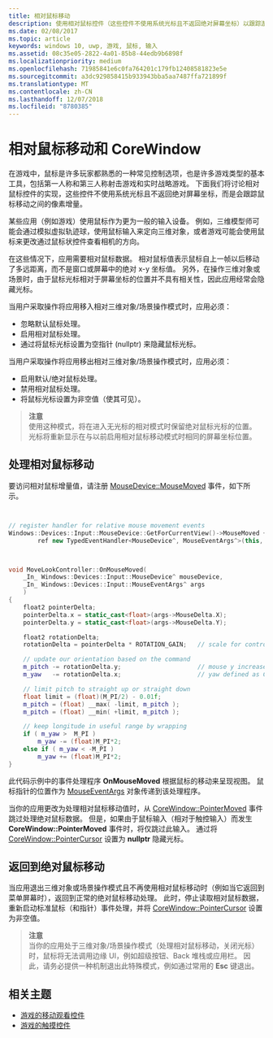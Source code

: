 ```yaml
---
title: 相对鼠标移动
description: 使用相对鼠标控件（这些控件不使用系统光标且不返回绝对屏幕坐标）以跟踪游戏中鼠标移动之间的像素增量。
ms.date: 02/08/2017
ms.topic: article
keywords: windows 10, uwp, 游戏, 鼠标, 输入
ms.assetid: 08c35e05-2822-4a01-85b8-44edb9b6898f
ms.localizationpriority: medium
ms.openlocfilehash: 71985841e6c0fa764201c179fb12408581823e5e
ms.sourcegitcommit: a3dc929858415b933943bba5aa7487ffa721899f
ms.translationtype: MT
ms.contentlocale: zh-CN
ms.lasthandoff: 12/07/2018
ms.locfileid: "8780385"
---
```

# <a name="relative-mouse-movement-and-corewindow"></a>相对鼠标移动和 CoreWindow

在游戏中，鼠标是许多玩家都熟悉的一种常见控制选项，也是许多游戏类型的基本工具，包括第一人称和第三人称射击游戏和实时战略游戏。 下面我们将讨论相对鼠标控件的实现，这些控件不使用系统光标且不返回绝对屏幕坐标，而是会跟踪鼠标移动之间的像素增量。

某些应用（例如游戏）使用鼠标作为更为一般的输入设备。 例如，三维模型师可能会通过模拟虚拟轨迹球，使用鼠标输入来定向三维对象，或者游戏可能会使用鼠标来更改通过鼠标状控件查看相机的方向。 

在这些情况下，应用需要相对鼠标数据。 相对鼠标值表示鼠标自上一帧以后移动了多远距离，而不是窗口或屏幕中的绝对 x-y 坐标值。 另外，在操作三维对象或场景时，由于鼠标光标相对于屏幕坐标的位置并不具有相关性，因此应用经常会隐藏光标。 

当用户采取操作将应用移入相对三维对象/场景操作模式时，应用必须： 
- 忽略默认鼠标处理。
- 启用相对鼠标处理。
- 通过将鼠标光标设置为空指针 (nullptr) 来隐藏鼠标光标。 

当用户采取操作将应用移出相对三维对象/场景操作模式时，应用必须： 
- 启用默认/绝对鼠标处理。
- 禁用相对鼠标处理。 
- 将鼠标光标设置为非空值（使其可见）。

> **注意**  
使用这种模式，将在进入无光标的相对模式时保留绝对鼠标光标的位置。 光标将重新显示在与以前启用相对鼠标移动模式时相同的屏幕坐标位置。

 

## <a name="handling-relative-mouse-movement"></a>处理相对鼠标移动


要访问相对鼠标增量值，请注册 [MouseDevice::MouseMoved](https://msdn.microsoft.com/library/windows/apps/xaml/windows.devices.input.mousedevice.mousemoved.aspx) 事件，如下所示。


```cpp


// register handler for relative mouse movement events
Windows::Devices::Input::MouseDevice::GetForCurrentView()->MouseMoved +=
        ref new TypedEventHandler<MouseDevice^, MouseEventArgs^>(this, &MoveLookController::OnMouseMoved);


```

```cpp


void MoveLookController::OnMouseMoved(
    _In_ Windows::Devices::Input::MouseDevice^ mouseDevice,
    _In_ Windows::Devices::Input::MouseEventArgs^ args
    )
{
    float2 pointerDelta;
    pointerDelta.x = static_cast<float>(args->MouseDelta.X);
    pointerDelta.y = static_cast<float>(args->MouseDelta.Y);

    float2 rotationDelta;
    rotationDelta = pointerDelta * ROTATION_GAIN;   // scale for control sensitivity

    // update our orientation based on the command
    m_pitch -= rotationDelta.y;                     // mouse y increases down, but pitch increases up
    m_yaw   -= rotationDelta.x;                     // yaw defined as CCW around y-axis

    // limit pitch to straight up or straight down
    float limit = (float)(M_PI/2) - 0.01f;
    m_pitch = (float) __max( -limit, m_pitch );
    m_pitch = (float) __min( +limit, m_pitch );

    // keep longitude in useful range by wrapping
    if ( m_yaw >  M_PI )
        m_yaw -= (float)M_PI*2;
    else if ( m_yaw < -M_PI )
        m_yaw += (float)M_PI*2;
}

```

此代码示例中的事件处理程序 **OnMouseMoved** 根据鼠标的移动来呈现视图。 鼠标指针的位置作为 [MouseEventArgs](https://msdn.microsoft.com/library/windows/apps/xaml/windows.devices.input.mouseeventargs.aspx) 对象传递到该处理程序。 

当你的应用更改为处理相对鼠标移动值时，从 [CoreWindow::PointerMoved](https://msdn.microsoft.com/library/windows/apps/xaml/windows.ui.core.corewindow.pointermoved.aspx) 事件跳过处理绝对鼠标数据。 但是，如果由于鼠标输入（相对于触控输入）而发生 **CoreWindow::PointerMoved** 事件时，将仅跳过此输入。 通过将 [CoreWindow::PointerCursor](https://msdn.microsoft.com/library/windows/apps/xaml/windows.ui.core.corewindow.pointercursor.aspx) 设置为 **nullptr** 隐藏光标。 

## <a name="returning-to-absolute-mouse-movement"></a>返回到绝对鼠标移动

当应用退出三维对象或场景操作模式且不再使用相对鼠标移动时（例如当它返回到菜单屏幕时），返回到正常的绝对鼠标移动处理。 此时，停止读取相对鼠标数据，重新启动标准鼠标（和指针）事件处理，并将 [CoreWindow::PointerCursor](https://msdn.microsoft.com/library/windows/apps/xaml/windows.ui.core.corewindow.pointercursor.aspx) 设置为非空值。 

> **注意**  
当你的应用处于三维对象/场景操作模式（处理相对鼠标移动，关闭光标）时，鼠标将无法调用边缘 UI，例如超级按钮、Back 堆栈或应用栏。 因此，请务必提供一种机制退出此特殊模式，例如通过常用的 **Esc** 键退出。

## <a name="related-topics"></a>相关主题

* [游戏的移动观看控件](tutorial--adding-move-look-controls-to-your-directx-game.md) 
* [游戏的触摸控件](tutorial--adding-touch-controls-to-your-directx-game.md)